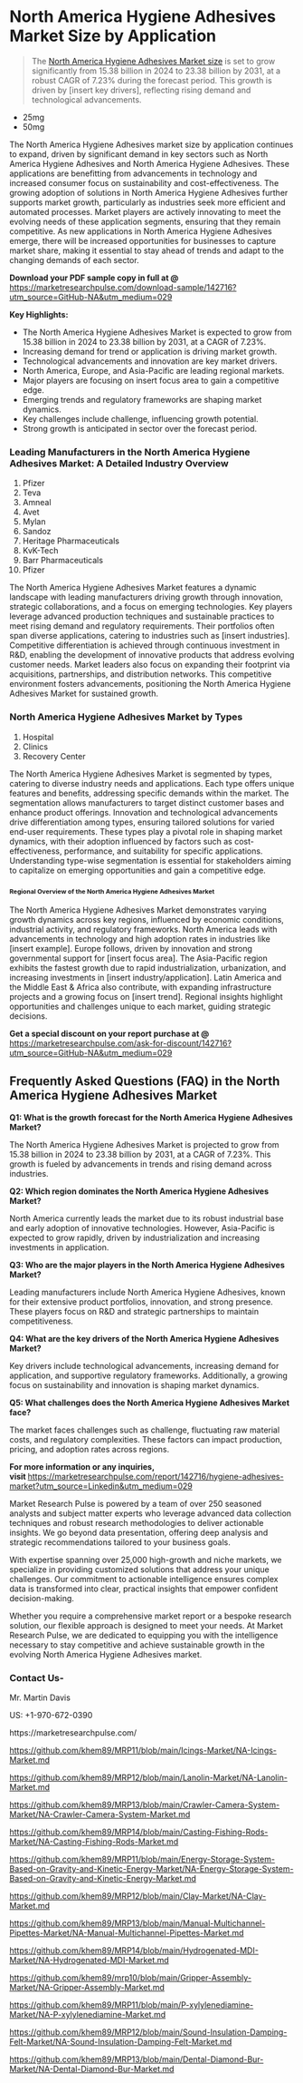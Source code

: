 <h1>North America Hygiene Adhesives Market&nbsp;Size by Application</h1><blockquote><p>The <a href="https://marketresearchpulse.com/download-sample/142716?utm_source=GitHub-NA&amp;utm_medium=029">North America Hygiene Adhesives Market size</a> is set to grow significantly from 15.38 billion in 2024 to 23.38 billion by 2031, at a robust CAGR of 7.23% during the forecast period. This growth is driven by [insert key drivers], reflecting rising demand and technological advancements.</p></blockquote><ul><li>25mg<li> 50mg</li></ul><p>The North America Hygiene Adhesives market size by application continues to expand, driven by significant demand in key sectors such as North America Hygiene Adhesives and North America Hygiene Adhesives. These applications are benefitting from advancements in technology and increased consumer focus on sustainability and cost-effectiveness. The growing adoption of solutions in North America Hygiene Adhesives further supports market growth, particularly as industries seek more efficient and automated processes. Market players are actively innovating to meet the evolving needs of these application segments, ensuring that they remain competitive. As new applications in North America Hygiene Adhesives emerge, there will be increased opportunities for businesses to capture market share, making it essential to stay ahead of trends and adapt to the changing demands of each sector.</p><p><strong>Download your PDF sample copy in full at @ </strong><a href="https://marketresearchpulse.com/download-sample/142716?utm_source=GitHub-NA&amp;utm_medium=029">https://marketresearchpulse.com/download-sample/142716?utm_source=GitHub-NA&amp;utm_medium=029</a></p><p><strong>Key Highlights: </strong></p><ul><li>The North America Hygiene Adhesives Market is expected to grow from 15.38 billion in 2024 to 23.38 billion by 2031, at a CAGR of 7.23%.</li><li>Increasing demand for trend or application is driving market growth.</li><li>Technological advancements and innovation are key market drivers.</li><li>North America, Europe, and Asia-Pacific are leading regional markets.</li><li>Major players are focusing on insert focus area to gain a competitive edge.</li><li>Emerging trends and regulatory frameworks are shaping market dynamics.</li><li>Key challenges include challenge, influencing growth potential.</li><li>Strong growth is anticipated in sector over the forecast period.</li></ul><h3>Leading Manufacturers in the North America Hygiene Adhesives Market: A Detailed Industry Overview</h3><ol><li>Pfizer</li><li>Teva</li><li>Amneal</li><li>Avet</li><li>Mylan</li><li>Sandoz</li><li>Heritage Pharmaceuticals</li><li>KvK-Tech</li><li>Barr Pharmaceuticals</li><li>Pfizer</li></ol><div class="flex max-w-full flex-col flex-grow"><div class="min-h-8 text-message flex w-full flex-col items-end gap-2 whitespace-normal break-words [.text-message+&amp;]:mt-5" dir="auto" data-message-author-role="assistant" data-message-id="fd8432e4-4910-450d-b182-61b7bfb0a01f" data-message-model-slug="gpt-4o"><div class="flex w-full flex-col gap-1 empty:hidden first:pt-[3px]"><div class="markdown prose w-full break-words dark:prose-invert light"><p>The North America Hygiene Adhesives Market features a dynamic landscape with leading manufacturers driving growth through innovation, strategic collaborations, and a focus on emerging technologies. Key players leverage advanced production techniques and sustainable practices to meet rising demand and regulatory requirements. Their portfolios often span diverse applications, catering to industries such as [insert industries]. Competitive differentiation is achieved through continuous investment in R&amp;D, enabling the development of innovative products that address evolving customer needs. Market leaders also focus on expanding their footprint via acquisitions, partnerships, and distribution networks. This competitive environment fosters advancements, positioning the North America Hygiene Adhesives Market for sustained growth.</p></div></div></div></div><h3>North America Hygiene Adhesives Market by Types</h3><ol><li>Hospital<li> Clinics<li> Recovery Center</li></ol><div class="flex max-w-full flex-col flex-grow"><div class="min-h-8 text-message flex w-full flex-col items-end gap-2 whitespace-normal break-words [.text-message+&amp;]:mt-5" dir="auto" data-message-author-role="assistant" data-message-id="084470be-0bb7-4664-bddf-5156b4f41249" data-message-model-slug="gpt-4o-mini"><div class="flex w-full flex-col gap-1 empty:hidden first:pt-[3px]"><div class="markdown prose w-full break-words dark:prose-invert light"><p>The North America Hygiene Adhesives Market is segmented by types, catering to diverse industry needs and applications. Each type offers unique features and benefits, addressing specific demands within the market. The segmentation allows manufacturers to target distinct customer bases and enhance product offerings. Innovation and technological advancements drive differentiation among types, ensuring tailored solutions for varied end-user requirements. These types play a pivotal role in shaping market dynamics, with their adoption influenced by factors such as cost-effectiveness, performance, and suitability for specific applications. Understanding type-wise segmentation is essential for stakeholders aiming to capitalize on emerging opportunities and gain a competitive edge.</p></div></div></div></div><h3><span style="font-size: 11px;">Regional Overview of the North America Hygiene Adhesives Market</span></h3><div class="flex max-w-full flex-col flex-grow"><div class="min-h-8 text-message flex w-full flex-col items-end gap-2 whitespace-normal break-words [.text-message+&amp;]:mt-5" dir="auto" data-message-author-role="assistant" data-message-id="e9038762-ce64-4e30-91c9-9bd413514231" data-message-model-slug="gpt-4o-mini"><div class="flex w-full flex-col gap-1 empty:hidden first:pt-[3px]"><div class="markdown prose w-full break-words dark:prose-invert light"><p>The North America Hygiene Adhesives Market demonstrates varying growth dynamics across key regions, influenced by economic conditions, industrial activity, and regulatory frameworks. North America leads with advancements in technology and high adoption rates in industries like [insert example]. Europe follows, driven by innovation and strong governmental support for [insert focus area]. The Asia-Pacific region exhibits the fastest growth due to rapid industrialization, urbanization, and increasing investments in [insert industry/application]. Latin America and the Middle East &amp; Africa also contribute, with expanding infrastructure projects and a growing focus on [insert trend]. Regional insights highlight opportunities and challenges unique to each market, guiding strategic decisions.</p></div></div></div></div><p><strong>Get a special discount on your report purchase at @ </strong><a href="https://marketresearchpulse.com/ask-for-discount/142716?utm_source=GitHub-NA&amp;utm_medium=029">https://marketresearchpulse.com/ask-for-discount/142716?utm_source=GitHub-NA&amp;utm_medium=029</a></p><h2>Frequently Asked Questions (FAQ) in the North America Hygiene Adhesives Market</h2><p><strong>Q1: What is the growth forecast for the North America Hygiene Adhesives Market?</strong></p><p>The North America Hygiene Adhesives Market is projected to grow from 15.38 billion in 2024 to 23.38 billion by 2031, at a CAGR of 7.23%. This growth is fueled by advancements in trends and rising demand across industries.</p><p><strong>Q2: Which region dominates the North America Hygiene Adhesives Market?</strong></p><p>North America currently leads the market due to its robust industrial base and early adoption of innovative technologies. However, Asia-Pacific is expected to grow rapidly, driven by industrialization and increasing investments in application.</p><p><strong>Q3: Who are the major players in the North America Hygiene Adhesives Market?</strong></p><p>Leading manufacturers include North America Hygiene Adhesives, known for their extensive product portfolios, innovation, and strong presence. These players focus on R&amp;D and strategic partnerships to maintain competitiveness.</p><p><strong>Q4: What are the key drivers of the North America Hygiene Adhesives Market?</strong></p><p>Key drivers include technological advancements, increasing demand for application, and supportive regulatory frameworks. Additionally, a growing focus on sustainability and innovation is shaping market dynamics.</p><p><strong>Q5: What challenges does the North America Hygiene Adhesives Market face?</strong></p><p>The market faces challenges such as challenge, fluctuating raw material costs, and regulatory complexities. These factors can impact production, pricing, and adoption rates across regions.</p><p><strong>For more information or any inquiries, visit&nbsp;</strong><a href="https://marketresearchpulse.com/report/142716/hygiene-adhesives-market?utm_source=Linkedin&utm_medium=029">https://marketresearchpulse.com/report/142716/hygiene-adhesives-market?utm_source=Linkedin&utm_medium=029</a></p><p>Market Research Pulse is powered by a team of over 250 seasoned analysts and subject matter experts who leverage advanced data collection techniques and robust research methodologies to deliver actionable insights. We go beyond data presentation, offering deep analysis and strategic recommendations tailored to your business goals.</p><p>With expertise spanning over 25,000 high-growth and niche markets, we specialize in providing customized solutions that address your unique challenges. Our commitment to actionable intelligence ensures complex data is transformed into clear, practical insights that empower confident decision-making.</p><p>Whether you require a comprehensive market report or a bespoke research solution, our flexible approach is designed to meet your needs. At Market Research Pulse, we are dedicated to equipping you with the intelligence necessary to stay competitive and achieve sustainable growth in the evolving North America Hygiene Adhesives market.</p><h3><strong>Contact Us-</strong></h3><p>Mr. Martin Davis</p><p>US: +1-970-672-0390</p><p>https://marketresearchpulse.com/</p><p><a href="https://github.com/khem89/MRP11/blob/main/Icings-Market/NA-Icings-Market.md">https://github.com/khem89/MRP11/blob/main/Icings-Market/NA-Icings-Market.md</a></p><p><a href="https://github.com/khem89/MRP12/blob/main/Lanolin-Market/NA-Lanolin-Market.md">https://github.com/khem89/MRP12/blob/main/Lanolin-Market/NA-Lanolin-Market.md</a></p><p><a href="https://github.com/khem89/MRP13/blob/main/Crawler-Camera-System-Market/NA-Crawler-Camera-System-Market.md">https://github.com/khem89/MRP13/blob/main/Crawler-Camera-System-Market/NA-Crawler-Camera-System-Market.md</a></p><p><a href="https://github.com/khem89/MRP14/blob/main/Casting-Fishing-Rods-Market/NA-Casting-Fishing-Rods-Market.md">https://github.com/khem89/MRP14/blob/main/Casting-Fishing-Rods-Market/NA-Casting-Fishing-Rods-Market.md</a></p><p><a href="https://github.com/khem89/MRP11/blob/main/Energy-Storage-System-Based-on-Gravity-and-Kinetic-Energy-Market/NA-Energy-Storage-System-Based-on-Gravity-and-Kinetic-Energy-Market.md">https://github.com/khem89/MRP11/blob/main/Energy-Storage-System-Based-on-Gravity-and-Kinetic-Energy-Market/NA-Energy-Storage-System-Based-on-Gravity-and-Kinetic-Energy-Market.md</a></p><p><a href="https://github.com/khem89/MRP12/blob/main/Clay-Market/NA-Clay-Market.md">https://github.com/khem89/MRP12/blob/main/Clay-Market/NA-Clay-Market.md</a></p><p><a href="https://github.com/khem89/MRP13/blob/main/Manual-Multichannel-Pipettes-Market/NA-Manual-Multichannel-Pipettes-Market.md">https://github.com/khem89/MRP13/blob/main/Manual-Multichannel-Pipettes-Market/NA-Manual-Multichannel-Pipettes-Market.md</a></p><p><a href="https://github.com/khem89/MRP14/blob/main/Hydrogenated-MDI-Market/NA-Hydrogenated-MDI-Market.md">https://github.com/khem89/MRP14/blob/main/Hydrogenated-MDI-Market/NA-Hydrogenated-MDI-Market.md</a></p><p><a href="https://github.com/khem89/mrp10/blob/main/Gripper-Assembly-Market/NA-Gripper-Assembly-Market.md">https://github.com/khem89/mrp10/blob/main/Gripper-Assembly-Market/NA-Gripper-Assembly-Market.md</a></p><p><a href="https://github.com/khem89/MRP11/blob/main/P-xylylenediamine-Market/NA-P-xylylenediamine-Market.md">https://github.com/khem89/MRP11/blob/main/P-xylylenediamine-Market/NA-P-xylylenediamine-Market.md</a></p><p><a href="https://github.com/khem89/MRP12/blob/main/Sound-Insulation-Damping-Felt-Market/NA-Sound-Insulation-Damping-Felt-Market.md">https://github.com/khem89/MRP12/blob/main/Sound-Insulation-Damping-Felt-Market/NA-Sound-Insulation-Damping-Felt-Market.md</a></p><p><a href="https://github.com/khem89/MRP13/blob/main/Dental-Diamond-Bur-Market/NA-Dental-Diamond-Bur-Market.md">https://github.com/khem89/MRP13/blob/main/Dental-Diamond-Bur-Market/NA-Dental-Diamond-Bur-Market.md</a></p>

